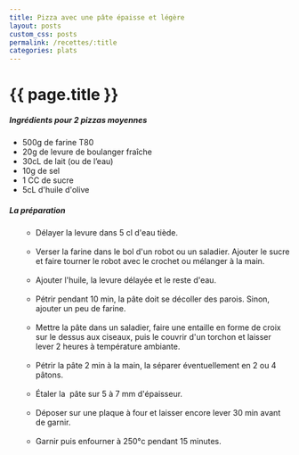 ```yaml
---
title: Pizza avec une pâte épaisse et légère
layout: posts
custom_css: posts
permalink: /recettes/:title
categories: plats
---
```


# {{ page.title }}

##### Ingrédients pour 2 pizzas moyennes

- 500g de farine T80
- 20g de levure de boulanger fraîche
- 30cL de lait (ou de l’eau)
- 10g de sel
- 1 CC de sucre
- 5cL d'huile d'olive

##### La préparation

<ul id="prepa">

<section id="categories" markdown="1">

- Délayer la levure dans 5 cl d'eau tiède.<br><br>
- Verser la farine dans le bol d'un robot ou un saladier. Ajouter le sucre et faire tourner le robot avec le crochet ou mélanger à la main.<br><br>
- Ajouter l'huile, la levure délayée et le reste d'eau.<br><br>
- Pétrir pendant 10 min, la pâte doit se décoller des parois. Sinon, ajouter un peu de farine.<br><br>
- Mettre la pâte dans un saladier, faire une entaille en forme de croix sur le dessus aux ciseaux, puis le couvrir d'un torchon et laisser lever 2 heures à température ambiante.<br><br>
- Pétrir la pâte 2 min à la main, la séparer éventuellement en 2 ou 4 pâtons.<br><br>
- Étaler la  pâte sur 5 à 7 mm d'épaisseur.<br><br>
- Déposer sur une plaque à four et laisser encore lever 30 min avant de garnir.<br><br>
- Garnir puis enfourner à 250°c pendant 15 minutes.

</section>

</ul>